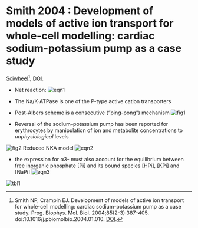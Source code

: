 # Smith 2004 : Development of models of active ion transport for whole-cell modelling: cardiac sodium-potassium pump as a case study


[Sciwheel](https://sciwheel.com/work/#/items/6173790)[^Smith2004], [DOI](https://doi.org/10.1016/j.pbiomolbio.2004.01.010).

<!--more-->

* Net reaction: ![eqn1](https://user-images.githubusercontent.com/40054455/86723117-2fd06e80-c05a-11ea-8b97-497bc2be0d16.png)
* The Na/K-ATPase is one of the P-type active cation transporters
* Post-Albers scheme is a consecutive (“ping-pong”) mechanism
![fig1](https://user-images.githubusercontent.com/40054455/86723125-319a3200-c05a-11ea-9106-a384fe89bb99.png)

* Reversal of the sodium–potassium pump has been reported for erythrocytes by manipulation of ion and metabolite concentrations to *unphysiological* levels

![fig2 Reduced NKA model](https://user-images.githubusercontent.com/40054455/86723128-3232c880-c05a-11ea-9046-8c8f796ebaa4.png)
![eqn2](https://user-images.githubusercontent.com/40054455/86723120-30690500-c05a-11ea-960a-27dfb1b9e436.png)

* the expression for α3- must also account for the equilibrium between free inorganic phosphate [Pi] and its bound species [HPi], [KPi] and [NaPi]
![eqn3](https://user-images.githubusercontent.com/40054455/86723122-31019b80-c05a-11ea-88e7-282de8dd837f.png)

![tbl1](https://user-images.githubusercontent.com/40054455/86723133-32cb5f00-c05a-11ea-9ef4-78678043910e.png)

[^Smith2004]: Smith NP, Crampin EJ. Development of models of active ion transport for whole-cell modelling: cardiac sodium-potassium pump as a case study. Prog. Biophys. Mol. Biol. 2004;85(2-3):387-405. doi:10.1016/j.pbiomolbio.2004.01.010. [DOI](https://doi.org/10.1016/j.pbiomolbio.2004.01.010).

